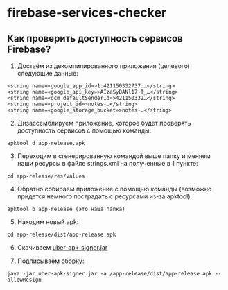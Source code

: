 # firebase-services-checker

## Как проверить доступность сервисов Firebase?

1. Достаём из декомпилированного приложения (целевого) следующие данные:
```
<string name=«google_app_id»>1:421150332737:…</string>
<string name=«google_api_key»>AIzaSyDANl17-T_…</string>
<string name=«gcm_defaultSenderId»>421150332…</string>
<string name=«project_id»>notes-…</string>
<string name=«google_storage_bucket»>notes-…</string>
```
2. Дизассемблируем приложение, которое будет проверять доступность сервисов с помощью команды:
```
apktool d app-release.apk
```

3. Переходим в сгенерированную командой выше папку и меняем наши ресурсы в файле strings.xml на полученные в 1 пункте:
```
cd app-release/res/values
```

4. Обратно собираем приложение с помощью команды (возможно придется немного пострадать с ресурсами из-за apktool):
```
apktool b app-release (это наша папка)
```

5. Находим новый apk:
```
cd app-release/dist/app-release.apk
```

6. Скачиваем [uber-apk-signer.jar](https://github.com/patrickfav/uber-apk-signer/) 

7. Подписываем сборку:
```
java -jar uber-apk-signer.jar -a /app-release/dist/app-release.apk --allowResign
```
